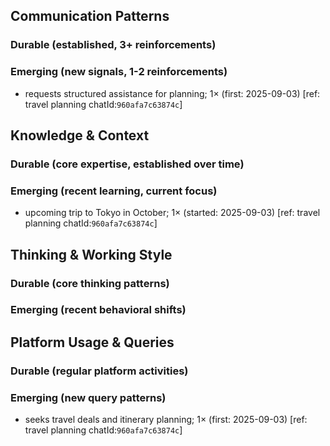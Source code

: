 ## Communication Patterns
### Durable (established, 3+ reinforcements)

### Emerging (new signals, 1-2 reinforcements)
- requests structured assistance for planning; 1× (first: 2025-09-03) [ref: travel planning chatId:`960afa7c63874c`]

## Knowledge & Context
### Durable (core expertise, established over time)

### Emerging (recent learning, current focus)
- upcoming trip to Tokyo in October; 1× (started: 2025-09-03) [ref: travel planning chatId:`960afa7c63874c`]

## Thinking & Working Style
### Durable (core thinking patterns)

### Emerging (recent behavioral shifts)

## Platform Usage & Queries
### Durable (regular platform activities)

### Emerging (new query patterns)
- seeks travel deals and itinerary planning; 1× (first: 2025-09-03) [ref: travel planning chatId:`960afa7c63874c`]